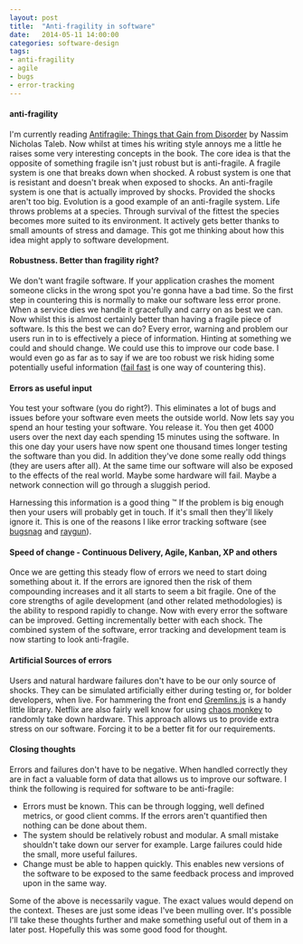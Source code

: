 ```yaml
---
layout: post
title:  "Anti-fragility in software"
date:   2014-05-11 14:00:00
categories: software-design
tags:
- anti-fragility
- agile
- bugs
- error-tracking
---
```


#### anti-fragility
I'm currently reading [Antifragile: Things that Gain from Disorder][book-antifragile] by Nassim Nicholas Taleb.
Now whilst at times his writing style annoys me a little he raises some very interesting concepts in the book.
The core idea is that the opposite of something fragile isn't just robust but is anti-fragile.
A fragile system is one that breaks down when shocked.
A robust system is one that is resistant and doesn't break when exposed to shocks.
An anti-fragile system is one that is actually improved by shocks. Provided the shocks aren't too big.
Evolution is a good example of an anti-fragile system.
Life throws problems at a species. Through survival of the fittest the species becomes more suited to its environment.
It actively gets better thanks to small amounts of stress and damage.
This got me thinking about how this idea might apply to software development.

#### Robustness. Better than fragility right?
We don't want fragile software. If your application crashes the moment someone clicks in the wrong spot you're gonna have a bad time.
So the first step in countering this is normally to make our software less error prone.
When a service dies we handle it gracefully and carry on as best we can.
Now whilst this is almost certainly better than having a fragile piece of software. Is this the best we can do?
Every error, warning and problem our users run in to is effectively a piece of information. Hinting at something we could and should change.
We could use this to improve our code base.
I would even go as far as to say if we are too robust we risk hiding some potentially useful information ([fail fast][wiki-fail-fast] is one way of countering this).

#### Errors as useful input
You test your software (you do right?).
This eliminates a lot of bugs and issues before your software even meets the outside world.
Now lets say you spend an hour testing your software.
You release it. You then get 4000 users over the next day each spending 15 minutes using the software.
In this one day your users have now spent one thousand times longer testing the software than you did.
In addition they've done some really odd things (they are users after all).
At the same time our software will also be exposed to the effects of the real world. Maybe some hardware will fail.
Maybe a network connection will go through a sluggish period.

Harnessing this information is a good thing &trade;
If the problem is big enough then your users will probably get in touch.
If it's small then they'll likely ignore it.
This is one of the reasons I like error tracking software (see [bugsnag][errors-bugsnag] and [raygun][errors-raygun]).

#### Speed of change - Continuous Delivery, Agile, Kanban, XP and others
Once we are getting this steady flow of errors we need to start doing something about it.
If the errors are ignored then the risk of them compounding increases and it all starts to seem a bit fragile.
One of the core strengths of agile development (and other related methodologies) is the ability to respond rapidly to change.
Now with every error the software can be improved. Getting incrementally better with each shock.
The combined system of the software, error tracking and development team is now starting to look anti-fragile.

#### Artificial Sources of errors
Users and natural hardware failures don't have to be our only source of shocks.
They can be simulated artificially either during testing or, for bolder developers, when live.
For hammering the front end [Gremlins.js][random-gemlins] is a handy little library.
Netflix are also fairly well know for using [chaos monkey][random-chaosmonkey] to randomly take down hardware.
This approach allows us to provide extra stress on our software. Forcing it to be a better fit for our requirements.

#### Closing thoughts
Errors and failures don't have to be negative.
When handled correctly they are in fact a valuable form of data that allows us to improve our software.
I think the following is required for software to be anti-fragile:

 * Errors must be known. This can be through logging, well defined metrics, or good client comms. If the errors
 aren't quantified then nothing can be done about them.
 * The system should be relatively robust and modular. A small mistake shouldn't take down our server for example.
 Large failures could hide the small, more useful failures.
 * Change must be able to happen quickly.
 This enables new versions of the software to be exposed to the same feedback process and improved upon in the same way.

Some of the above is necessarily vague. The exact values would depend on the context.
Theses are just some ideas I've been mulling over.
It's possible I'll take these thoughts further and make something useful out of them in a later post.
Hopefully this was some good food for thought.

[book-antifragile]: http://en.wikipedia.org/wiki/Antifragile
[errors-bugsnag]: http://bugsnag.com
[errors-raygun]: http://raygun.io
[random-gemlins]: https://github.com/marmelab/gremlins.js
[random-chaosmonkey]: https://github.com/Netflix/SimianArmy
[wiki-fail-fast]: http://en.wikipedia.org/wiki/Fail-fast